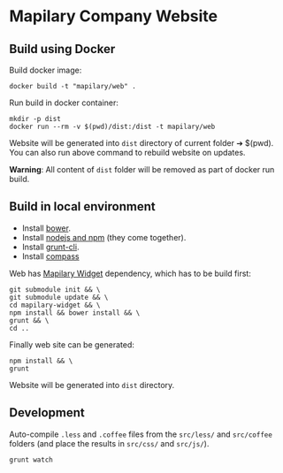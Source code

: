 Mapilary Company Website
========================================

## Build using Docker

Build docker image:

    docker build -t "mapilary/web" .

Run build in docker container:

    mkdir -p dist
    docker run --rm -v $(pwd)/dist:/dist -t mapilary/web

Website will be generated into `dist` directory of current folder ➔ $(pwd).
You can also run above command to rebuild website on updates.

**Warning**: All content of `dist` folder will be removed as part of docker run build.

## Build in local environment

* Install [bower](http://bower.io/#installing-bower).
* Install [nodejs and npm](http://nodejs.org/download/) (they come together).
* Install [grunt-cli](http://gruntjs.com/getting-started).
* Install [compass](http://compass-style.org/install/)

Web has [Mapilary Widget](https://github.com/mapilary/mapilary-widget) dependency, which has to be build first:

    git submodule init && \
    git submodule update && \
    cd mapilary-widget && \
    npm install && bower install && \
    grunt && \
    cd ..

Finally web site can be generated:

    npm install && \
    grunt

Website will be generated into `dist` directory.

## Development

Auto-compile `.less` and `.coffee` files from the `src/less/` and `src/coffee` folders (and place the results in `src/css/` and `src/js/`).

    grunt watch
